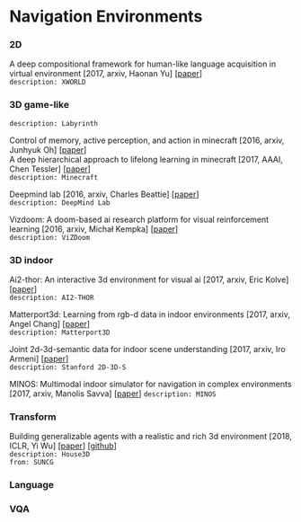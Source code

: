 # Navigation Environments

### 2D

A deep compositional framework for human-like language acquisition in virtual environment \[2017, arxiv, Haonan Yu\] \[[paper](https://arxiv.org/pdf/1703.09831.pdf)\]<br/>
`description: XWORLD`

### 3D game-like

`description: Labyrinth`

Control of memory, active perception, and action in minecraft \[2016, arxiv, Junhyuk Oh\] \[[paper](https://arxiv.org/pdf/1605.09128.pdf)\]<br/>
A deep hierarchical approach to lifelong learning in minecraft \[2017, AAAI, Chen Tessler\] \[[paper](https://www.aaai.org/ocs/index.php/AAAI/AAAI17/paper/download/14630/13950)\]<br/>
`description: Minecraft`

Deepmind lab \[2016, arxiv, Charles Beattie\] \[[paper](https://arxiv.org/pdf/1612.03801.pdf)\]<br/>
`description: DeepMind Lab`

Vizdoom: A doom-based ai research platform for visual reinforcement learning \[2016, arxiv, Michał Kempka\] \[[paper](https://arxiv.org/pdf/1605.02097.pdf)\]<br/>
`description: ViZDoom`

### 3D indoor

Ai2-thor: An interactive 3d environment for visual ai \[2017, arxiv, Eric Kolve\] \[[paper](https://arxiv.org/pdf/1712.05474.pdf)\]<br/>
`description: AI2-THOR`

Matterport3d: Learning from rgb-d data in indoor environments \[2017, arxiv, Angel Chang\] \[[paper](https://arxiv.org/pdf/1709.06158.pdf)\]<br/>
`description: Matterport3D`

Joint 2d-3d-semantic data for indoor scene understanding \[2017, arxiv, Iro Armeni\] \[[paper](https://arxiv.org/pdf/1702.01105.pdf)\]<br/>
`description: Stanford 2D-3D-S`

MINOS: Multimodal indoor simulator for navigation in complex environments \[2017, arxiv, Manolis Savva\] \[[paper](https://arxiv.org/pdf/1712.03931.pdf)\]
`description: MINOS`

### Transform

Building generalizable agents with a realistic and rich 3d environment \[2018, ICLR, Yi Wu\] \[[paper](https://arxiv.org/pdf/1801.02209.pdf?utm_content=buffer53a22&utm_medium=social&utm_source=twitter.com&utm_campaign=buffer)\] \[[github](https://github.com/facebookresearch/House3D)\]<br/>
`description: House3D`<br/>
`from: SUNCG`

### Language

### VQA








